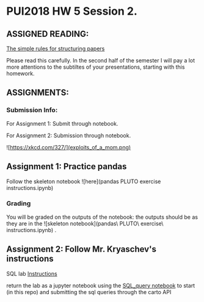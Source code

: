 # PUI2018 HW 5 Session 2.

## ASSIGNED READING:

[The simple rules for structuring papers](http://journals.plos.org/ploscompbiol/article?id=10.1371%2Fjournal.pcbi.1005619) 

Please read this carefully. In the second half of the semester I will pay a lot more attentions to the subtiltes of your presentations, starting with this homework.


## ASSIGNMENTS:

### Submission Info:

For Assignment 1: Submit through notebook.

For Assignment 2: Submission through notebook.

![https://xkcd.com/327/](exploits_of_a_mom.png)


## Assignment 1: Practice pandas

Follow the skeleton notebook ![here](pandas PLUTO exercise instructions.ipynb)
  
### Grading 

You will be graded on the outputs of the notebook: the outputs should be as they are in the ![skeleton notebook](pandas\ PLUTO\ exercise\ instructions.ipynb) . 

## Assignment 2: Follow Mr. Kryaschev's instructions
SQL lab [Instructions](https://serv.cusp.nyu.edu/~hvo/files/SQL_Lab.pdf)

return the lab as a jupyter notebook using the [SQL_query notebook](https://github.com/fedhere/PUI2018_fb55/blob/master/HW5_fb55_session2/SQL_query.ipynb) to start (in this repo) and submitting the sql queries through the carto API

